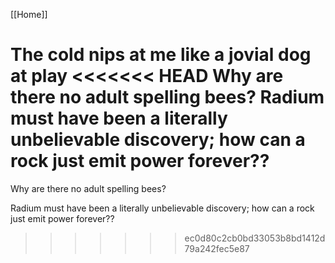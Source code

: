 [[Home]]

The cold nips at me like a jovial dog at play
<<<<<<< HEAD
Why are there no adult spelling bees?
Radium must have been a literally unbelievable discovery; how can a rock just emit power forever??
=======

Why are there no adult spelling bees?

Radium must have been a literally unbelievable discovery; how can a rock just emit power forever??

>>>>>>> ec0d80c2cb0bd33053b8bd1412d79a242fec5e87
